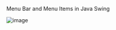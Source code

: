 Menu Bar and Menu Items in Java Swing



![image](https://user-images.githubusercontent.com/67940454/208301706-80cd2c3a-729d-4e84-9fce-b2590430079c.png)
